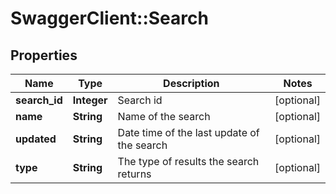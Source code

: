 # SwaggerClient::Search

## Properties
Name | Type | Description | Notes
------------ | ------------- | ------------- | -------------
**search_id** | **Integer** | Search id | [optional] 
**name** | **String** | Name of the search | [optional] 
**updated** | **String** | Date time of the last update of the search | [optional] 
**type** | **String** | The type of results the search returns | [optional] 


